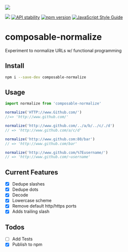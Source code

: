 ![](https://nodei.co/npm/composable-normalize.png)

![](https://img.shields.io/badge/purely%20functional-%CE%BB-blue.svg?style=flat-square)
[![API stability](https://img.shields.io/badge/stability-experimental-orange.svg?style=flat-square)](https://nodejs.org/api/documentation.html#documentation_stability_index)
[![npm version](https://img.shields.io/npm/v/composable-normalize.svg?style=flat-square)](https://www.npmjs.com/package/composable-normalize)
[![JavaScript Style Guide](https://img.shields.io/badge/code%20style-standard-brightgreen.svg?style=flat-square)](http://standardjs.com/)
# composable-normalize
Experiment  to normalize URLs w/ functional programming

## Install
```sh
npm i --save-dev composable-normalize
```

## Usage

```js
import normalize from 'composable-normalize'

normalize('HTTP://www.Github.com/')
//=> 'http://www.github.com/'

normalize('http://www.github.com/../a/b/../c/./d')
// => 'http://www.github.com/a/c/d'

normalize('http://www.github.com:80/bar')
// => 'http://www.github.com/bar'

normalize('http://www.github.com/%7Eusername/')
// => 'http://www.github.com/~username'
```

## Current Features

- [x] Dedupe slashes
- [x] Dedupe dots
- [x] Decode
- [x] Lowercase scheme
- [x] Remove default http/https ports
- [x] Adds trailing slash

## Todos
- [ ] Add Tests
- [x] Publish to npm
